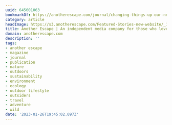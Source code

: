 ```yaml
---
uuid: 645601063
bookmarkOf: https://anotherescape.com/journal/changing-things-up-our-new-chapter
category: article
headImage: https://s3.anotherescape.com/Featured-Stories-new-website/_1200x630_crop_center-center_82_none/CI1A4950-Edit.jpg?mtime=20201119155505&focal=none&tmtime=20230712062131
title: Another Escape | An independent media company for those who love the…
domain: anotherescape.com
description: ''
tags:
- another escape
- magazine
- journal
- publication
- nature
- outdoors
- sustainability
- environment
- ecology
- outdoor lifestyle
- outsiders
- travel
- adventure
- wild
date: '2023-01-26T19:45:02.097Z'
---
```




